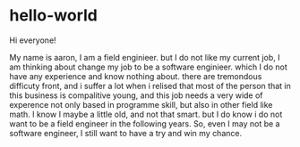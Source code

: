 # hello-world

Hi everyone!

My name is aaron, I am a field enginieer. but I do not like my current job, I am thinking about change my job to be a software enginieer.
which I do not have any experience and know nothing about. there are tremondous difficuty front, and i suffer a lot when i relised that most of the person that in this business is compalitive young, and this job needs a very wide of experence not only based in programme skill, but also in other field like math. I know I maybe a little old, and not that smart. but I do know i do not want to be a field engineer in the following years. So, even I may not be a software engineer, I still want to have a try and win my chance.
